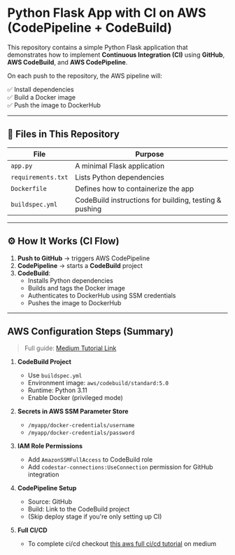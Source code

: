 # Python Flask App with CI on AWS (CodePipeline + CodeBuild)

This repository contains a simple Python Flask application that demonstrates how to implement **Continuous Integration (CI)** using **GitHub**, **AWS CodeBuild**, and **AWS CodePipeline**.

On each push to the repository, the AWS pipeline will:

✅ Install dependencies  
✅ Build a Docker image  
✅ Push the image to DockerHub  

---

## 📁 Files in This Repository

| File              | Purpose                                                   |
|-------------------|-----------------------------------------------------------|
| `app.py`          | A minimal Flask application                               |
| `requirements.txt`| Lists Python dependencies                                 |
| `Dockerfile`      | Defines how to containerize the app                       |
| `buildspec.yml`   | CodeBuild instructions for building, testing & pushing    |

---

## ⚙️ How It Works (CI Flow)

1. **Push to GitHub** → triggers AWS CodePipeline  
2. **CodePipeline** → starts a **CodeBuild** project  
3. **CodeBuild**:
   - Installs Python dependencies
   - Builds and tags the Docker image
   - Authenticates to DockerHub using SSM credentials
   - Pushes the image to DockerHub

---

## AWS Configuration Steps (Summary)

> Full guide: [Medium Tutorial Link](https://milgoperis.medium.com/how-to-build-a-ci-pipeline-on-aws-with-codepipeline-codebuild-using-github-docker-e38acfd0e15e) 

1. **CodeBuild Project**  
   - Use `buildspec.yml`  
   - Environment image: `aws/codebuild/standard:5.0`  
   - Runtime: Python 3.11  
   - Enable Docker (privileged mode)  

2. **Secrets in AWS SSM Parameter Store**  
   - `/myapp/docker-credentials/username`  
   - `/myapp/docker-credentials/password`  

3. **IAM Role Permissions**  
   - Add `AmazonSSMFullAccess` to CodeBuild role  
   - Add `codestar-connections:UseConnection` permission for GitHub integration

4. **CodePipeline Setup**  
   - Source: GitHub  
   - Build: Link to the CodeBuild project  
   - (Skip deploy stage if you're only setting up CI)
5. **Full CI/CD**
   - To complete ci/cd checkout [this aws full ci/cd tutorial](https://medium.com/@milgoperis/automating-deployments-on-aws-full-ci-cd-pipeline-tutorial-part-2-cd-cef7e5b887b5) on medium

 
